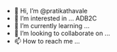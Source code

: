 - 👋 Hi, I’m @pratikathavale
- 👀 I’m interested in ... ADB2C
- 🌱 I’m currently learning ...
- 💞️ I’m looking to collaborate on ...
- 📫 How to reach me ...

<!---
pratikathavale/pratikathavale is a ✨ special ✨ repository because its `README.md` (this file) appears on your GitHub profile.
You can click the Preview link to take a look at your changes.
--->
